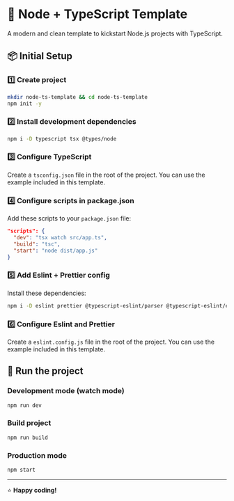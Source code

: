 # 🚀 Node + TypeScript Template

A modern and clean template to kickstart Node.js projects with TypeScript.

## 📦 Initial Setup

### 1️⃣ Create project

```bash
mkdir node-ts-template && cd node-ts-template
npm init -y
```

### 2️⃣ Install development dependencies

```bash
npm i -D typescript tsx @types/node
```

### 3️⃣ Configure TypeScript

Create a `tsconfig.json` file in the root of the project. You can use the example included in this template.

### 4️⃣ Configure scripts in package.json

Add these scripts to your `package.json` file:

```json
"scripts": {
  "dev": "tsx watch src/app.ts",
  "build": "tsc",
  "start": "node dist/app.js"
}
```

### 5️⃣ Add Eslint + Prettier config

Install these dependencies:

```bash
npm i -D eslint prettier @typescript-eslint/parser @typescript-eslint/eslint-plugin eslint-plugin-prettier eslint-config-prettier eslint-plugin-import
```

### 6️⃣ Configure Eslint and Prettier

Create a `eslint.config.js` file in the root of the project. You can use the example included in this template.

## 🏃 Run the project

### Development mode (watch mode)

```bash
npm run dev
```

### Build project

```bash
npm run build
```

### Production mode

```bash
npm start
```

---

⭐ **Happy coding!**
